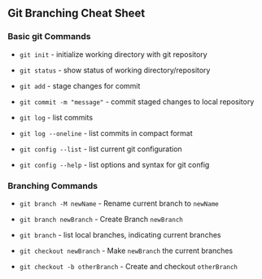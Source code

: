 ## Git Branching Cheat Sheet

### Basic git Commands
* `git init` - initialize working directory with git repository

* `git status` - show status of working directory/repository

* `git add` - stage changes for commit

* `git commit -m "message"` - commit staged changes to local repository

* `git log` - list commits

* `git log --oneline` - list commits in compact format

* `git config --list` - list current git configuration

* `git config --help` - list options and syntax for git config


### Branching Commands
* `git branch -M newName` - Rename current branch to `newName`

* `git branch newBranch` - Create Branch `newBranch`

* `git branch` - list local branches, indicating current branches

* `git checkout newBranch` - Make `newBranch` the current branches

* `git checkout -b otherBranch` - Create and checkout `otherBranch`
